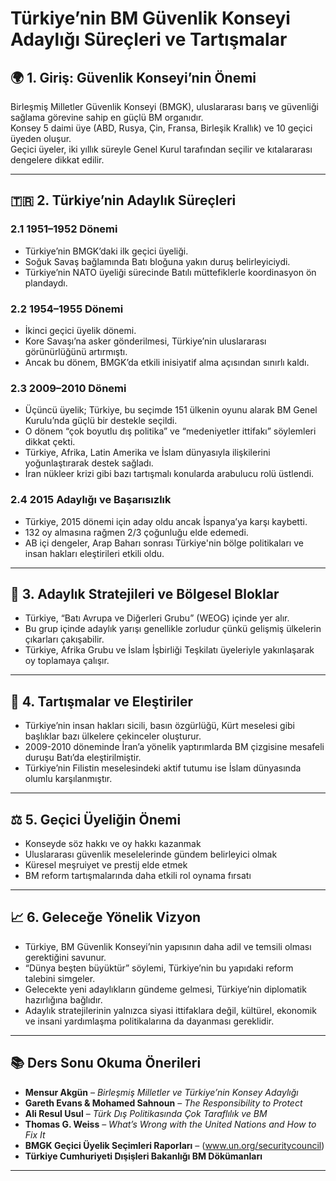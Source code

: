 # Türkiye’nin BM Güvenlik Konseyi Adaylığı Süreçleri ve Tartışmalar

## 🌍 1. Giriş: Güvenlik Konseyi’nin Önemi

Birleşmiş Milletler Güvenlik Konseyi (BMGK), uluslararası barış ve güvenliği sağlama görevine sahip en güçlü BM organıdır.  
Konsey 5 daimi üye (ABD, Rusya, Çin, Fransa, Birleşik Krallık) ve 10 geçici üyeden oluşur.  
Geçici üyeler, iki yıllık süreyle Genel Kurul tarafından seçilir ve kıtalararası dengelere dikkat edilir.

---

## 🇹🇷 2. Türkiye’nin Adaylık Süreçleri

### 2.1 1951–1952 Dönemi

- Türkiye’nin BMGK’daki ilk geçici üyeliği.
- Soğuk Savaş bağlamında Batı bloğuna yakın duruş belirleyiciydi.
- Türkiye’nin NATO üyeliği sürecinde Batılı müttefiklerle koordinasyon ön plandaydı.

### 2.2 1954–1955 Dönemi

- İkinci geçici üyelik dönemi.
- Kore Savaşı’na asker gönderilmesi, Türkiye’nin uluslararası görünürlüğünü artırmıştı.
- Ancak bu dönem, BMGK’da etkili inisiyatif alma açısından sınırlı kaldı.

### 2.3 2009–2010 Dönemi

- Üçüncü üyelik; Türkiye, bu seçimde 151 ülkenin oyunu alarak BM Genel Kurulu’nda güçlü bir destekle seçildi.
- O dönem “çok boyutlu dış politika” ve “medeniyetler ittifakı” söylemleri dikkat çekti.
- Türkiye, Afrika, Latin Amerika ve İslam dünyasıyla ilişkilerini yoğunlaştırarak destek sağladı.
- İran nükleer krizi gibi bazı tartışmalı konularda arabulucu rolü üstlendi.

### 2.4 2015 Adaylığı ve Başarısızlık

- Türkiye, 2015 dönemi için aday oldu ancak İspanya’ya karşı kaybetti.
- 132 oy almasına rağmen 2/3 çoğunluğu elde edemedi.
- AB içi dengeler, Arap Baharı sonrası Türkiye'nin bölge politikaları ve insan hakları eleştirileri etkili oldu.

---

## 🧭 3. Adaylık Stratejileri ve Bölgesel Bloklar

- Türkiye, “Batı Avrupa ve Diğerleri Grubu” (WEOG) içinde yer alır.
- Bu grup içinde adaylık yarışı genellikle zorludur çünkü gelişmiş ülkelerin çıkarları çakışabilir.
- Türkiye, Afrika Grubu ve İslam İşbirliği Teşkilatı üyeleriyle yakınlaşarak oy toplamaya çalışır.

---

## 💬 4. Tartışmalar ve Eleştiriler

- Türkiye’nin insan hakları sicili, basın özgürlüğü, Kürt meselesi gibi başlıklar bazı ülkelere çekinceler oluşturur.
- 2009-2010 döneminde İran’a yönelik yaptırımlarda BM çizgisine mesafeli duruşu Batı’da eleştirilmiştir.
- Türkiye’nin Filistin meselesindeki aktif tutumu ise İslam dünyasında olumlu karşılanmıştır.

---

## ⚖️ 5. Geçici Üyeliğin Önemi

- Konseyde söz hakkı ve oy hakkı kazanmak
- Uluslararası güvenlik meselelerinde gündem belirleyici olmak
- Küresel meşruiyet ve prestij elde etmek
- BM reform tartışmalarında daha etkili rol oynama fırsatı

---

## 📈 6. Geleceğe Yönelik Vizyon

- Türkiye, BM Güvenlik Konseyi’nin yapısının daha adil ve temsili olması gerektiğini savunur.
- “Dünya beşten büyüktür” söylemi, Türkiye’nin bu yapıdaki reform talebini simgeler.
- Gelecekte yeni adaylıkların gündeme gelmesi, Türkiye’nin diplomatik hazırlığına bağlıdır.
- Adaylık stratejilerinin yalnızca siyasi ittifaklara değil, kültürel, ekonomik ve insani yardımlaşma politikalarına da dayanması gereklidir.

---

## 📚 Ders Sonu Okuma Önerileri

- **Mensur Akgün** – _Birleşmiş Milletler ve Türkiye’nin Konsey Adaylığı_
- **Gareth Evans & Mohamed Sahnoun** – _The Responsibility to Protect_
- **Ali Resul Usul** – _Türk Dış Politikasında Çok Taraflılık ve BM_
- **Thomas G. Weiss** – _What’s Wrong with the United Nations and How to Fix It_
- **BMGK Geçici Üyelik Seçimleri Raporları** – (www.un.org/securitycouncil)
- **Türkiye Cumhuriyeti Dışişleri Bakanlığı BM Dökümanları**

---
